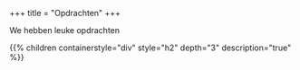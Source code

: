 +++
title = "Opdrachten"
+++

We hebben leuke opdrachten

{{% children containerstyle="div" style="h2" depth="3" description="true" %}}
